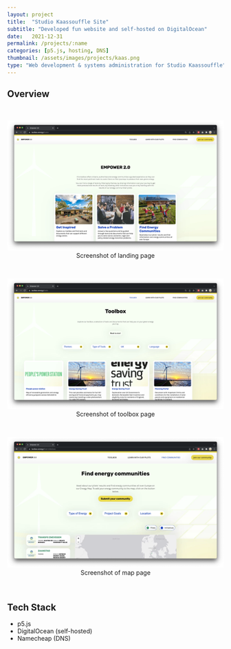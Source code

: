 ```yaml
---
layout: project
title:  "Studio Kaassouffle Site"
subtitle: "Developed fun website and self-hosted on DigitalOcean"
date:   2021-12-31
permalink: /projects/:name
categories: [p5.js, hosting, DNS]
thumbnail: /assets/images/projects/kaas.png
type: "Web development & systems administration for Studio Kaassouffle"
---
```


## Overview

<!-- A digital platform to enable local municipalities to start and accelerate energy transition initiatives. Read more on <a href="https://digitalsocietyschool.org/project/empower-energy-transition/" target="_blank">[project page]</a>. -->

<br/>
<p align="center">
<img src="/assets/images/projects/empower-main.png" alt="Screenshot of Empower site" title="Screenshot of empower" width="800px" />
<br/>
Screenshot of landing page
</p>

<br/>
<p align="center">
<img src="/assets/images/projects/empower1.png" alt="Screenshot of Empower site" title="Screenshot of empower" width="800px" />
<br/>
Screenshot of toolbox page
</p>

<br/>
<p align="center">
<img src="/assets/images/projects/empower-map.png" alt="Screenshot of Empower site" title="Screenshot of empower" width="800px" />
<br/>
Screenshot of map page
</p>

<br/>

## Tech Stack
 - p5.js
 - DigitalOcean (self-hosted)
 - Namecheap (DNS)

<!-- <a href="https://github.com/kwansupp/room-bot" target="_blank">[Repo]</a> -->